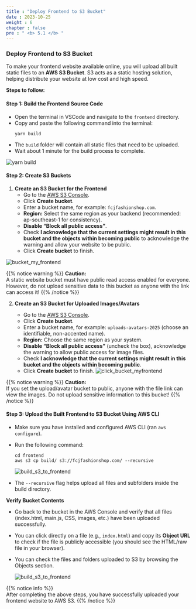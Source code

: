 ```yaml
---
title : "Deploy Frontend to S3 Bucket"
date : 2023-10-25
weight : 6
chapter : false
pre : " <b> 5.1 </b> "
---
```


### Deploy Frontend to S3 Bucket

To make your frontend website available online, you will upload all built static files to an **AWS S3 Bucket**. S3 acts as a static hosting solution, helping distribute your website at low cost and high speed.

**Steps to follow:**

#### Step 1: Build the Frontend Source Code

   - Open the terminal in VSCode and navigate to the `frontend` directory.
   - Copy and paste the following command into the terminal:
     ```
     yarn build
     ```
   - The `build` folder will contain all static files that need to be uploaded.
   - Wait about 1 minute for the build process to complete.

![yarn build](/images/yarn_build.png)

#### Step 2: Create S3 Buckets

1. **Create an S3 Bucket for the Frontend**
   - Go to the [AWS S3 Console](https://s3.console.aws.amazon.com/s3).
   - Click **Create bucket**.
   - Enter a bucket name, for example: `fcjfashionshop.com`.
   - **Region:** Select the same region as your backend (recommended: ap-southeast-1 for consistency).
   - **Disable “Block all public access”**.
   - Check **I acknowledge that the current settings might result in this bucket and the objects within becoming public** to acknowledge the warning and allow your website to be public.
   - Click **Create bucket** to finish.

![bucket_my_frontend](/images/bucket_frontend_s3.png)

{{% notice warning %}}
**Caution:**  
A static website bucket must have public read access enabled for everyone. However, do not upload sensitive data to this bucket as anyone with the link can access it!
{{% /notice %}}

2. **Create an S3 Bucket for Uploaded Images/Avatars**

   - Go to the [AWS S3 Console](https://s3.console.aws.amazon.com/s3).
   - Click **Create bucket**.
   - Enter a bucket name, for example: `uploads-avatars-2025` (choose an identifiable, non-accented name).
   - **Region:** Choose the same region as your system.
   - **Disable “Block all public access”** (uncheck the box), acknowledge the warning to allow public access for image files.
   - Check **I acknowledge that the current settings might result in this bucket and the objects within becoming public**.
   - Click **Create bucket** to finish.
![click_bucket_myfrontend](/images/buget_upload_avata.png)

{{% notice warning %}}
**Caution:**  
If you set the upload/avatar bucket to public, anyone with the file link can view the images. Do not upload sensitive information to this bucket!
{{% /notice %}}

#### Step 3: Upload the Built Frontend to S3 Bucket Using AWS CLI

   - Make sure you have installed and configured AWS CLI (ran `aws configure`).
   - Run the following command:
        ```
        cd frontend
        aws s3 cp build/ s3://fcjfashionshop.com/ --recursive
        ```
        ![build_s3_to_frontend](/images/build_s3_to_frontend.png)

   - The `--recursive` flag helps upload all files and subfolders inside the build directory.

 **Verify Bucket Contents**

   - Go back to the bucket in the AWS Console and verify that all files (index.html, main.js, CSS, images, etc.) have been uploaded successfully.
   - You can click directly on a file (e.g., `index.html`) and copy its **Object URL** to check if the file is publicly accessible (you should see the HTML/raw file in your browser).

   - You can check the files and folders uploaded to S3 by browsing the Objects section.

        ![build_s3_to_frontend](/images/file_uploaded_s3_after_build.png)

{{% notice info %}}  
After completing the above steps, you have successfully uploaded your frontend website to AWS S3.
{{% /notice %}}
